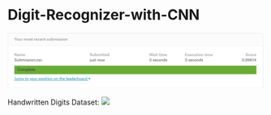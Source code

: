 # Digit-Recognizer-with-CNN


![](https://github.com/Ankur1401/Digit-Recognizer-with-CNN/blob/master/Capture.PNG)


Handwritten Digits Dataset: ![](https://www.kaggle.com/c/digit-recognizer/data)
